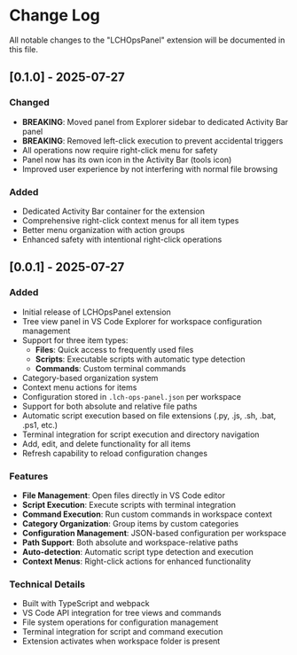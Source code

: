 # Change Log

All notable changes to the "LCHOpsPanel" extension will be documented in this file.

## [0.1.0] - 2025-07-27

### Changed
- **BREAKING**: Moved panel from Explorer sidebar to dedicated Activity Bar panel
- **BREAKING**: Removed left-click execution to prevent accidental triggers
- All operations now require right-click menu for safety
- Panel now has its own icon in the Activity Bar (tools icon)
- Improved user experience by not interfering with normal file browsing

### Added
- Dedicated Activity Bar container for the extension
- Comprehensive right-click context menus for all item types
- Better menu organization with action groups
- Enhanced safety with intentional right-click operations

## [0.0.1] - 2025-07-27

### Added
- Initial release of LCHOpsPanel extension
- Tree view panel in VS Code Explorer for workspace configuration management
- Support for three item types:
  - **Files**: Quick access to frequently used files
  - **Scripts**: Executable scripts with automatic type detection
  - **Commands**: Custom terminal commands
- Category-based organization system
- Context menu actions for items
- Configuration stored in `.lch-ops-panel.json` per workspace
- Support for both absolute and relative file paths
- Automatic script execution based on file extensions (.py, .js, .sh, .bat, .ps1, etc.)
- Terminal integration for script execution and directory navigation
- Add, edit, and delete functionality for all items
- Refresh capability to reload configuration changes

### Features
- **File Management**: Open files directly in VS Code editor
- **Script Execution**: Execute scripts with terminal integration
- **Command Execution**: Run custom commands in workspace context
- **Category Organization**: Group items by custom categories
- **Configuration Management**: JSON-based configuration per workspace
- **Path Support**: Both absolute and workspace-relative paths
- **Auto-detection**: Automatic script type detection and execution
- **Context Menus**: Right-click actions for enhanced functionality

### Technical Details
- Built with TypeScript and webpack
- VS Code API integration for tree views and commands
- File system operations for configuration management
- Terminal integration for script and command execution
- Extension activates when workspace folder is present
